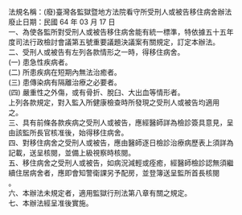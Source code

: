法規名稱：(廢)臺灣各監獄暨地方法院看守所受刑人或被告移住病舍辦法  
廢止日期：民國 64 年 03 月 17 日  
一、為使各監所對受刑人或被告移住病舍能有統一標準，特依據五十五年  
度司法行政檢討會議第五號重要議題決議案有關規定，訂定本辦法。  
二、受刑人或被告有左列各款情形之一時，得移住病舍。  
(一) 患急性疾病者。  
(二) 所患疾病在短期內無法治癒者。  
(三) 患傳染病有隔離治療之必要者。  
(四) 嚴重性之外傷，或有骨折、脫臼、大出血等情形者。  
上列各款規定，對入監入所健康檢查時所發現之受刑人或被告均適用  
之。  
三、具有前條各款疾病之受刑人或被告，應經醫師詳為檢診簽具意見，呈  
由該監所長官核准後，始得移住病舍。  
四、對移住病舍之受刑人或被告，應由醫師逐日檢診治療病歷表上須詳為  
記載，送呈核閱，並備上級視察時核閱。  
五、移住病舍之受刑人或被告，如病況減輕或痊癒，經醫師檢診認無須繼  
續住居病舍者，應即會知警衛課另予配房，並登簿送呈監所首長核閱  
。  
六、本辦法未規定者，適用監獄行刑法第八章有關之規定。  
七、本辦法經呈准後實施。  


